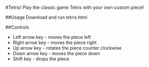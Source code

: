 #Tetris!
Play the classic game Tetris with your own custom piece!

##Usage
Download and run tetris.html

##Controls
* Left arrow key - moves the piece left
* Right arrow key - moves the piece right
* Up arrow key - rotates the piece counter clockwise
* Down arrow key - moves the piece down
* Shift key - drops the piece 


